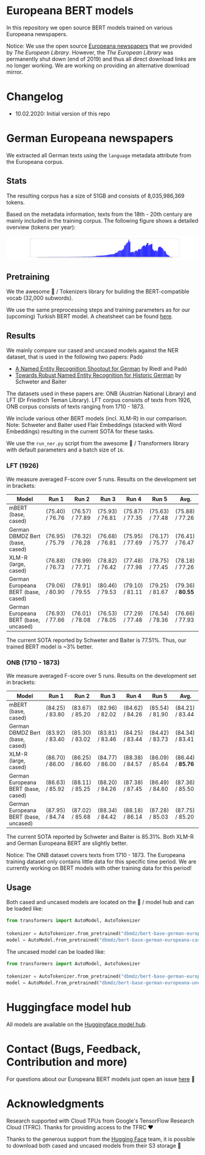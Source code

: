 # Europeana BERT models

In this repository we open source BERT models trained on various Europeana newspapers.

Notice: We use the open source [Europeana newspapers](http://www.europeana-newspapers.eu/)
that we provided by *The European Library*. However, the *The European Library* was permanently
shut down (end of 2019) and thus all direct download links are no longer working.
We are working on providing an alternative download mirror.

# Changelog

* 10.02.2020: Initial version of this repo

# German Europeana newspapers

We extracted all German texts using the `language` metadata attribute from the Europeana corpus.


## Stats

The resulting corpus has a size of 51GB and consists of 8,035,986,369 tokens.

Based on the metadata information, texts from the 18th - 20th century are mainly included in the
training corpus. The following figure shows a detailed overview (tokens per year):

![Tokens per year for German Europeana training corpus](german_year_token_stats.png)

## Pretraining

We the awesome 🤗 / Tokenizers library for building the BERT-compatible vocab (32,000 subwords).

We use the same preprocessing steps and training parameters as for our (upcoming) Turkish BERT model.
A cheatsheet can be found [here](https://github.com/stefan-it/turkish-bert/blob/master/CHEATSHEET.md).

## Results

We mainly compare our cased and uncased models against the NER dataset, that is used in the following
two papers:
Padó
* [A Named Entity Recognition Shootout for German](https://www.aclweb.org/anthology/P18-2020/)
  by Riedl and Padó
* [Towards Robust Named Entity Recognition for Historic German](https://www.aclweb.org/anthology/W19-4312/)
  by Schweter and Baiter

The datasets used in these papers are: ONB (Austrian National Library) and LFT (Dr Friedrich Teman Library).
LFT corpus consists of texts from 1926, ONB corpus consists of texts ranging from 1710 - 1873.

We include various other BERT models (incl. XLM-R) in our comparison. Note: Schweter and Baiter used Flair
Embeddings (stacked with Word Embeddings) resulting in the current SOTA for these tasks.

We use the `run_ner.py` script from the awesome 🤗 / Transformers library with default parameters and a
batch size of `16`.

### LFT (1926)

We measure averaged F-score over 5 runs. Results on the development set in brackets:

| Model                                 | Run 1           | Run 2           | Run 3           | Run 4           | Run 5           | Avg.
| ------------------------------------- | --------------- | --------------- | --------------- | --------------- | --------------- | ------------------
| mBERT (base, cased)                   | (75.40) / 76.76 | (76.57) / 77.89 | (75.93) / 76.81 | (75.87) / 77.35 | (75.63) / 77.48 | (75.88) / 77.26
| German DBMDZ Bert (base, cased)       | (76.95) / 75.79 | (76.32) / 76.28 | (76.68) / 76.81 | (75.95) / 77.69 | (76.17) / 75.77 | (76.41) / 76.47
| XLM-R (large, cased)                  | (76.88) / 76.73 | (78.99) / 77.71 | (78.82) / 76.42 | (77.48) / 77.98 | (78.75) / 77.45 | (78.18) / 77.26
| German Europeana BERT (base, cased)   | (79.06) / 80.90 | (78.91) / 79.55 | (80.46) / 79.53 | (79.10) / 81.11 | (79.25) / 81.67 | (79.36) / **80.55**
| German Europeana BERT (base, uncased) | (76.93) / 77.66 | (76.01) / 78.08 | (76.53) / 78.05 | (77.29) / 77.48 | (76.54) / 78.36 | (76.66) / 77.93

The current SOTA reported by Schweter and Baiter is 77.51%. Thus, our trained BERT model is ~3% better.

### ONB (1710 - 1873)

We measure averaged F-score over 5 runs. Results on the development set in brackets:

| Model                                 | Run 1           | Run 2           | Run 3           | Run 4           | Run 5           | Avg.
| ------------------------------------- | --------------- | --------------- | --------------- | --------------- | --------------- | ------------------
| mBERT (base, cased)                   | (84.25) / 83.80 | (83.67) / 85.20 | (82.96) / 82.02 | (84.62) / 84.26 | (85.54) / 81.90 | (84.21) / 83.44
| German DBMDZ Bert (base, cased)       | (83.92) / 83.40 | (85.30) / 83.02 | (83.81) / 83.46 | (84.25) / 83.44 | (84.42) / 83.73 | (84.34) / 83.41
| XLM-R (large, cased)                  | (86.70) / 86.00 | (86.25) / 86.60 | (84.77) / 86.00 | (88.38) / 84.57 | (86.09) / 85.64 | (86.44) / **85.76**
| German Europeana BERT (base, cased)   | (86.63) / 85.92 | (88.11) / 85.25 | (88.20) / 84.26 | (87.38) / 87.45 | (86.49) / 84.60 | (87.36) / 85.50
| German Europeana BERT (base, uncased) | (87.95) / 84.74 | (87.02) / 85.68 | (88.34) / 84.42 | (88.18) / 86.14 | (87.28) / 85.03 | (87.75) / 85.20

The current SOTA reported by Schweter and Baiter is 85.31%. Both XLM-R and German Europeana BERT are slightly better.

Notice: The ONB dataset covers texts from 1710 - 1873. The Europeana training dataset only contains little data for this specific
time period. We are currently working on BERT models with other training data for this period!

## Usage

Both cased and uncased models are located on the 🤗 / model hub and can be loaded like:

```python
from transformers import AutoModel, AutoTokenizer

tokenizer = AutoTokenizer.from_pretrained("dbmdz/bert-base-german-europeana-cased")
model = AutoModel.from_pretrained("dbmdz/bert-base-german-europeana-cased")
```

The uncased model can be loaded like:

```python
from transformers import AutoModel, AutoTokenizer

tokenizer = AutoTokenizer.from_pretrained("dbmdz/bert-base-german-europeana-uncased")
model = AutoModel.from_pretrained("dbmdz/bert-base-german-europeana-uncased")
```

# Huggingface model hub

All models are available on the [Huggingface model hub](https://huggingface.co/dbmdz).

# Contact (Bugs, Feedback, Contribution and more)

For questions about our Europeana BERT models just open an issue
[here](https://github.com/stefan-it/europeana-bert/issues) 🤗

# Acknowledgments

Research supported with Cloud TPUs from Google's TensorFlow Research Cloud (TFRC).
Thanks for providing access to the TFRC ❤️

Thanks to the generous support from the [Hugging Face](https://huggingface.co/) team,
it is possible to download both cased and uncased models from their S3 storage 🤗

